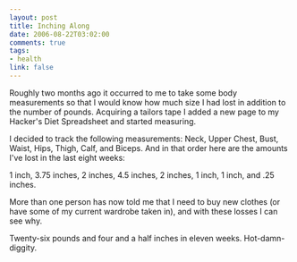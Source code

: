```yaml
--- 
layout: post
title: Inching Along
date: 2006-08-22T03:02:00
comments: true
tags:
- health
link: false
---
```

Roughly two months ago it occurred to me to take some body measurements so that I would know how much size I had lost in addition to the number of pounds. Acquiring a tailors tape I added a new page to my Hacker's Diet Spreadsheet and started measuring.

I decided to track the following measurements: Neck, Upper Chest, Bust, Waist, Hips, Thigh, Calf, and Biceps. And in that order here are the amounts I've lost in the last eight weeks:

1 inch, 3.75 inches, 2 inches, 4.5 inches, 2 inches, 1 inch, 1 inch, and .25 inches.

More than one person has now told me that I need to buy new clothes (or have some of my current wardrobe taken in), and with these losses I can see why.

Twenty-six pounds and four and a half inches in eleven weeks. Hot-damn-diggity.
